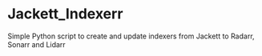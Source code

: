 # Jackett_Indexerr
Simple Python script to create and update indexers from Jackett to Radarr, Sonarr and Lidarr
